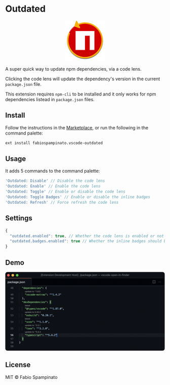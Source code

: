 # Outdated

<p align="center">
  <img src="https://raw.githubusercontent.com/fabiospampinato/vscode-outdated/master/resources/logo.png" width="128" alt="Logo">
</p>

A super quick way to update npm dependencies, via a code lens.

Clicking the code lens will update the dependency's version in the current `package.json` file.

This extension requires `npm-cli` to be installed and it only works for npm dependencies listead in `package.json` files.

## Install

Follow the instructions in the [Marketplace](https://marketplace.visualstudio.com/items?itemName=fabiospampinato.vscode-outdated), or run the following in the command palette:

```sh
ext install fabiospampinato.vscode-outdated
```

## Usage

It adds 5 commands to the command palette:

```js
'Outdated: Disable' // Disable the code lens
'Outdated: Enable' // Enable the code lens
'Outdated: Toggle' // Enable or disable the code lens
'Outdated: Toggle Badges' // Enable or disable the inline badges
'Outdated: Refresh' // Force refresh the code lens
```

## Settings

```js
{
  "outdated.enabled": true, // Whether the code lens is enabled or not
  "outdated.badges.enabled": true // Whether the inline badges should be rendered or not
}
```

## Demo

![Demo](resources/demo.png)

## License

MIT © Fabio Spampinato

